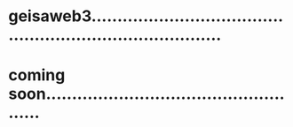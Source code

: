 # geisaweb3..............................................................................
# coming soon....................................................

